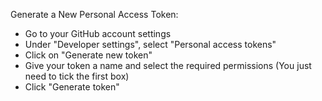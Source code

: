 Generate a New Personal Access Token:

- Go to your GitHub account settings
- Under "Developer settings", select "Personal access tokens"
- Click on "Generate new token"
- Give your token a name and select the required permissions (You just need to tick the first box)
- Click "Generate token"
